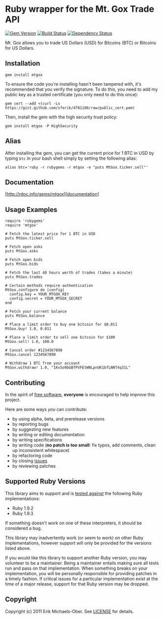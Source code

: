 # Ruby wrapper for the Mt. Gox Trade API
[![Gem Version](https://badge.fury.io/rb/mtgox.png)][gem]
[![Build Status](https://secure.travis-ci.org/sferik/mtgox.png?branch=master)][travis]
[![Dependency Status](https://gemnasium.com/sferik/mtgox.png?travis)][gemnasium]

[gem]: https://rubygems.org/gems/mtgox
[travis]: http://travis-ci.org/sferik/mtgox
[gemnasium]: https://gemnasium.com/sferik/mtgox

Mt. Gox allows you to trade US Dollars (USD) for Bitcoins (BTC) or Bitcoins for
US Dollars.

## Installation
    gem install mtgox

To ensure the code you're installing hasn't been tampered with, it's
recommended that you verify the signature. To do this, you need to add my
public key as a trusted certificate (you only need to do this once):

    gem cert --add <(curl -Ls https://gist.github.com/sferik/4701180/raw/public_cert.pem)

Then, install the gem with the high security trust policy:

    gem install mtgox -P HighSecurity

## Alias
After installing the gem, you can get the current price for 1 BTC in USD by
typing `btc` in your bash shell simply by setting the following alias:

    alias btc='ruby -r rubygems -r mtgox -e "puts MtGox.ticker.sell"'

## Documentation
[http://rdoc.info/gems/mtgox][documentation]

[documentation]: http://rdoc.info/gems/mtgox

## Usage Examples
    require 'rubygems'
    require 'mtgox'

    # Fetch the latest price for 1 BTC in USD
    puts MtGox.ticker.sell

    # Fetch open asks
    puts MtGox.asks

    # Fetch open bids
    puts MtGox.bids

    # Fetch the last 48 hours worth of trades (takes a minute)
    puts MtGox.trades

    # Certain methods require authentication
    MtGox.configure do |config|
      config.key = YOUR_MTGOX_KEY
      config.secret = YOUR_MTGOX_SECRET
    end

    # Fetch your current balance
    puts MtGox.balance

    # Place a limit order to buy one bitcoin for $0.011
    MtGox.buy! 1.0, 0.011

    # Place a limit order to sell one bitcoin for $100
    MtGox.sell! 1.0, 100.0

    # Cancel order #1234567890
    MtGox.cancel 1234567890

    # Withdraw 1 BTC from your account
    MtGox.withdraw! 1.0, "1KxSo9bGBfPVFEtWNLpnUK1bfLNNT4q31L"

## Contributing
In the spirit of [free software][free-sw], **everyone** is encouraged to help
improve this project.

[free-sw]: http://www.fsf.org/licensing/essays/free-sw.html

Here are some ways *you* can contribute:

* by using alpha, beta, and prerelease versions
* by reporting bugs
* by suggesting new features
* by writing or editing documentation
* by writing specifications
* by writing code (**no patch is too small**: fix typos, add comments, clean up
  inconsistent whitespace)
* by refactoring code
* by closing [issues][]
* by reviewing patches

[issues]: https://github.com/sferik/mtgox/issues

## Supported Ruby Versions
This library aims to support and is [tested against][travis] the following Ruby
implementations:

* Ruby 1.9.2
* Ruby 1.9.3

If something doesn't work on one of these interpreters, it should be considered
a bug.

This library may inadvertently work (or seem to work) on other Ruby
implementations, however support will only be provided for the versions listed
above.

If you would like this library to support another Ruby version, you may
volunteer to be a maintainer. Being a maintainer entails making sure all tests
run and pass on that implementation. When something breaks on your
implementation, you will be personally responsible for providing patches in a
timely fashion. If critical issues for a particular implementation exist at the
time of a major release, support for that Ruby version may be dropped.

## Copyright
Copyright (c) 2011 Erik Michaels-Ober. See [LICENSE][] for details.

[license]: https://github.com/sferik/mtgox/blob/master/LICENSE.md
